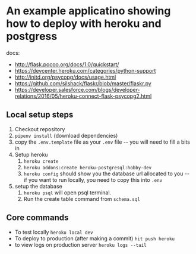 # An example applicatino showing how to deploy with heroku and postgress
docs:
* <http://flask.pocoo.org/docs/1.0/quickstart/>
* <https://devcenter.heroku.com/categories/python-support>
* <http://initd.org/psycopg/docs/usage.html>
* <https://github.com/silshack/flaskr/blob/master/flaskr.py>
* <https://developer.salesforce.com/blogs/developer-relations/2016/05/heroku-connect-flask-psycopg2.html>

## Local setup steps

1. Checkout repository
2. `pipenv install` (download dependencies)
3. copy the `.env.template` file as your `.env` file -- you will need to fill a bits in
4. Setup heroku
    1. `heroku create`
    2. `heroku addons:create heroku-postgresql:hobby-dev`
    3. `heroku config` should show you the database url allocated to you -- if you want to run locally, you need to copy this into `.env`
5. setup the database
    1. `heroku psql` will open psql terminal.
    2. Run the create table command from `schema.sql`

## Core commands

* To test locally `heroku local dev`
* To deploy to production (after making a commit) `hit push heroku` 
* to view logs on production server `heroku logs --tail`